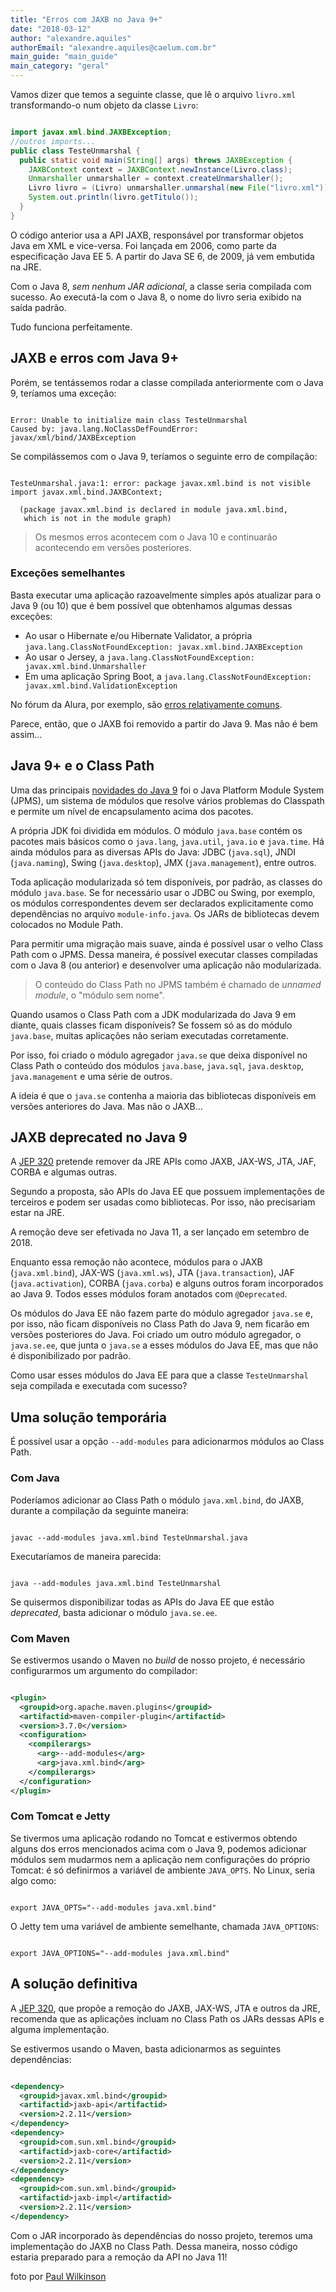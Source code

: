 ```yaml
---
title: "Erros com JAXB no Java 9+"
date: "2018-03-12"
author: "alexandre.aquiles"
authorEmail: "alexandre.aquiles@caelum.com.br"
main_guide: "main_guide"
main_category: "geral"
---
```


Vamos dizer que temos a seguinte classe, que lê o arquivo `livro.xml` transformando-o num objeto da classe `Livro`:

```java

import javax.xml.bind.JAXBException;
//outros imports...
public class TesteUnmarshal {
  public static void main(String[] args) throws JAXBException {
    JAXBContext context = JAXBContext.newInstance(Livro.class);
    Unmarshaller unmarshaller = context.createUnmarshaller();
    Livro livro = (Livro) unmarshaller.unmarshal(new File("livro.xml"));
    System.out.println(livro.getTitulo());
  }
}
```

O código anterior usa a API JAXB, responsável por transformar objetos Java em XML e vice-versa. Foi lançada em 2006, como parte da especificação Java EE 5. A partir do Java SE 6, de 2009, já vem embutida na JRE.

Com o Java 8, _sem nenhum JAR adicional_, a classe seria compilada com sucesso. Ao executá-la com o Java 8, o nome do livro seria exibido na saída padrão.

Tudo funciona perfeitamente.

## JAXB e erros com Java 9+

Porém, se tentássemos rodar a classe compilada anteriormente com o Java 9, teríamos uma exceção:

```

Error: Unable to initialize main class TesteUnmarshal
Caused by: java.lang.NoClassDefFoundError: javax/xml/bind/JAXBException
```

Se compilássemos com o Java 9, teríamos o seguinte erro de compilação:

```

TesteUnmarshal.java:1: error: package javax.xml.bind is not visible
import javax.xml.bind.JAXBContext;
                ^
  (package javax.xml.bind is declared in module java.xml.bind,
   which is not in the module graph)
```

> Os mesmos erros acontecem com o Java 10 e continuarão acontecendo em versões posteriores.

### Exceções semelhantes

Basta executar uma aplicação razoavelmente simples após atualizar para o Java 9 (ou 10) que é bem possível que obtenhamos algumas dessas exceções:

- Ao usar o Hibernate e/ou Hibernate Validator, a própria `java.lang.ClassNotFoundException: javax.xml.bind.JAXBException`
- Ao usar o Jersey, a `java.lang.ClassNotFoundException: javax.xml.bind.Unmarshaller`
- Em uma aplicação Spring Boot, a `java.lang.ClassNotFoundException: javax.xml.bind.ValidationException`

No fórum da Alura, por exemplo, são [erros relativamente comuns](https://cursos.alura.com.br/forum/search/1?term=java.lang.NoClassDefFoundError%3A+javax%2Fxml%2Fbind%2FJAXBException).

Parece, então, que o JAXB foi removido a partir do Java 9. Mas não é bem assim...

## Java 9+ e o Class Path

Uma das principais [novidades do Java 9](https://blog.caelum.com.br/o-minimo-que-voce-deve-saber-de-java-9/) foi o Java Platform Module System (JPMS), um sistema de módulos que resolve vários problemas do Classpath e permite um nível de encapsulamento acima dos pacotes.

A própria JDK foi dividida em módulos. O módulo `java.base` contém os pacotes mais básicos como o `java.lang`, `java.util`, `java.io` e `java.time`. Há ainda módulos para as diversas APIs do Java: JDBC (`java.sql`), JNDI (`java.naming`), Swing (`java.desktop`), JMX (`java.management`), entre outros.

Toda aplicação modularizada só tem disponíveis, por padrão, as classes do módulo `java.base`. Se for necessário usar o JDBC ou Swing, por exemplo, os módulos correspondentes devem ser declarados explicitamente como dependências no arquivo `module-info.java`. Os JARs de bibliotecas devem colocados no Module Path.

Para permitir uma migração mais suave, ainda é possível usar o velho Class Path com o JPMS. Dessa maneira, é possível executar classes compiladas com o Java 8 (ou anterior) e desenvolver uma aplicação não modularizada.

> O conteúdo do Class Path no JPMS também é chamado de _unnamed module_, o "módulo sem nome".

Quando usamos o Class Path com a JDK modularizada do Java 9 em diante, quais classes ficam disponíveis? Se fossem só as do módulo `java.base`, muitas aplicações não seriam executadas corretamente.

Por isso, foi criado o módulo agregador `java.se` que deixa disponível no Class Path o conteúdo dos módulos `java.base`, `java.sql`, `java.desktop`, `java.management` e uma série de outros.

A ideia é que o `java.se` contenha a maioria das bibliotecas disponíveis em versões anteriores do Java. Mas não o JAXB...

## JAXB deprecated no Java 9

A [JEP 320](http://openjdk.java.net/jeps/320) pretende remover da JRE APIs como JAXB, JAX-WS, JTA, JAF, CORBA e algumas outras.

Segundo a proposta, são APIs do Java EE que possuem implementações de terceiros e podem ser usadas como bibliotecas. Por isso, não precisariam estar na JRE.

A remoção deve ser efetivada no Java 11, a ser lançado em setembro de 2018.

Enquanto essa remoção não acontece, módulos para o JAXB (`java.xml.bind`), JAX-WS (`java.xml.ws`), JTA (`java.transaction`), JAF (`java.activation`), CORBA (`java.corba`) e alguns outros foram incorporados ao Java 9. Todos esses módulos foram anotados com `@Deprecated`.

Os módulos do Java EE não fazem parte do módulo agregador `java.se` e, por isso, não ficam disponíveis no Class Path do Java 9, nem ficarão em versões posteriores do Java. Foi criado um outro módulo agregador, o `java.se.ee`, que junta o `java.se` a esses módulos do Java EE, mas que não é disponibilizado por padrão.

Como usar esses módulos do Java EE para que a classe `TesteUnmarshal` seja compilada e executada com sucesso?

## Uma solução temporária

É possível usar a opção `--add-modules` para adicionarmos módulos ao Class Path.

### Com Java

Poderíamos adicionar ao Class Path o módulo `java.xml.bind`, do JAXB, durante a compilação da seguinte maneira:

```

javac --add-modules java.xml.bind TesteUnmarshal.java
```

Executaríamos de maneira parecida:

```

java --add-modules java.xml.bind TesteUnmarshal
```

Se quisermos disponibilizar todas as APIs do Java EE que estão _deprecated_, basta adicionar o módulo `java.se.ee`.

### Com Maven

Se estivermos usando o Maven no _build_ de nosso projeto, é necessário configurarmos um argumento do compilador:

```xml

<plugin>
  <groupid>org.apache.maven.plugins</groupid>
  <artifactid>maven-compiler-plugin</artifactid>
  <version>3.7.0</version>
  <configuration>
    <compilerargs>
      <arg>--add-modules</arg>
      <arg>java.xml.bind</arg>
    </compilerargs>
  </configuration>
</plugin>
```

### Com Tomcat e Jetty

Se tivermos uma aplicação rodando no Tomcat e estivermos obtendo alguns dos erros mencionados acima com o Java 9, podemos adicionar módulos sem mudarmos nem a aplicação nem configurações do próprio Tomcat: é só definirmos a variável de ambiente `JAVA_OPTS`. No Linux, seria algo como:

```

export JAVA_OPTS="--add-modules java.xml.bind"
```

O Jetty tem uma variável de ambiente semelhante, chamada `JAVA_OPTIONS`:

```

export JAVA_OPTIONS="--add-modules java.xml.bind"
```

## A solução definitiva

A [JEP 320](http://openjdk.java.net/jeps/320), que propõe a remoção do JAXB, JAX-WS, JTA e outros da JRE, recomenda que as aplicações incluam no Class Path os JARs dessas APIs e alguma implementação.

Se estivermos usando o Maven, basta adicionarmos as seguintes dependências:

```xml

<dependency>
  <groupid>javax.xml.bind</groupid>
  <artifactid>jaxb-api</artifactid>
  <version>2.2.11</version>
</dependency>
<dependency>
  <groupid>com.sun.xml.bind</groupid>
  <artifactid>jaxb-core</artifactid>
  <version>2.2.11</version>
</dependency>
<dependency>
  <groupid>com.sun.xml.bind</groupid>
  <artifactid>jaxb-impl</artifactid>
  <version>2.2.11</version>
</dependency>
```

Com o JAR incorporado às dependências do nosso projeto, teremos uma implementação do JAXB no Class Path. Dessa maneira, nosso código estaria preparado para a remoção da API no Java 11!

foto por [Paul Wilkinson](https://www.flickr.com/photos/eepaul/7396791752/)
